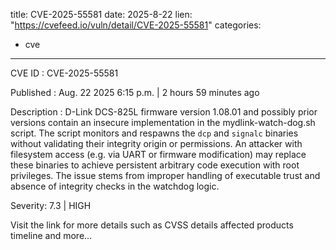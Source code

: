  
title: CVE-2025-55581
date: 2025-8-22
lien: "https://cvefeed.io/vuln/detail/CVE-2025-55581"
categories:
  - cve
---

CVE ID : CVE-2025-55581

Published :  Aug. 22
2025
6:15 p.m. | 2 hours
59 minutes ago

Description : D-Link DCS-825L firmware version 1.08.01 and possibly prior versions contain an insecure implementation in the mydlink-watch-dog.sh script. The script monitors and respawns the `dcp` and `signalc` binaries without validating their integrity
origin
or permissions. An attacker with filesystem access (e.g.
via UART or firmware modification) may replace these binaries to achieve persistent arbitrary code execution with root privileges. The issue stems from improper handling of executable trust and absence of integrity checks in the watchdog logic.

Severity: 7.3 | HIGH

Visit the link for more details
such as CVSS details
affected products
timeline
and more...

